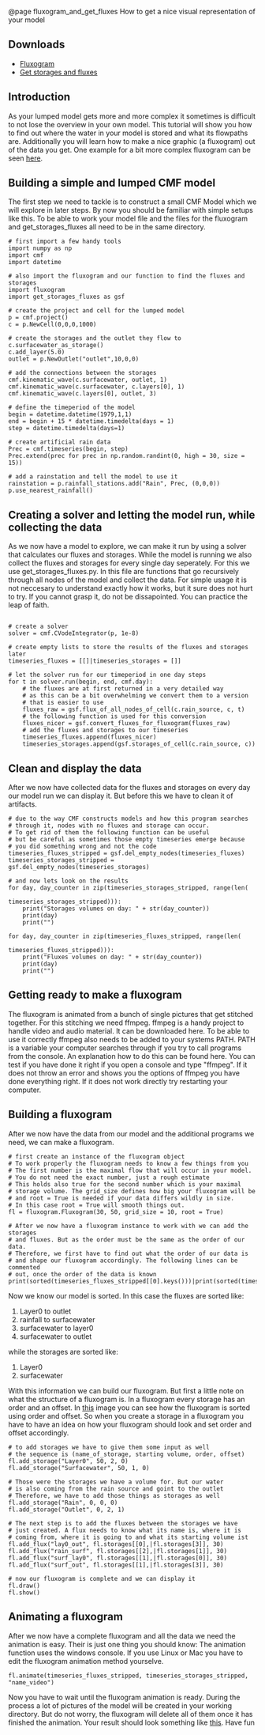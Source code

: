 @page fluxogram_and_get_fluxes How to get a nice visual representation of your model

## Downloads

- [Fluxogram](http://fb09-pasig.umwelt.uni-giessen.de:8081/datafiles/user/florian/Tutorials/fluxogram.py)
- [Get storages and fluxes](http://fb09-pasig.umwelt.uni-giessen.de:8081/datafiles/user/florian/Tutorials/get_storages_fluxes.py)

## Introduction

As your lumped model gets more and more complex it sometimes is
difficult to not lose the overview in your own model. This tutorial will
show you how to find out where the water in your model is stored and
what its flowpaths are. Additionally you will learn how to make a nice
graphic (a fluxogram) out of the data you get. One example for a bit
more complex fluxogram can be seen [here](https://youtu.be/cP0PfDpfW88).


## Building a simple and lumped CMF model

The first step we need to tackle is to construct a small CMF Model which
we will explore in later steps. By now you should be familiar with
simple setups like this. To be able to work your model file and the
files for the fluxogram and get_storages_fluxes all need to be in the
same directory.

~~~~~~~~~~~{.py}
# first import a few handy tools 
import numpy as np
import cmf
import datetime

# also import the fluxogram and our function to find the fluxes and storages
import fluxogram 
import get_storages_fluxes as gsf

# create the project and cell for the lumped model
p = cmf.project()
c = p.NewCell(0,0,0,1000)

# create the storages and the outlet they flow to
c.surfacewater_as_storage()
c.add_layer(5.0)
outlet = p.NewOutlet("outlet",10,0,0)

# add the connections between the storages
cmf.kinematic_wave(c.surfacewater, outlet, 1)
cmf.kinematic_wave(c.surfacewater, c.layers[0], 1)
cmf.kinematic_wave(c.layers[0], outlet, 3)    

# define the timeperiod of the model
begin = datetime.datetime(1979,1,1)
end = begin + 15 * datetime.timedelta(days = 1)
step = datetime.timedelta(days=1)

# create artificial rain data
Prec = cmf.timeseries(begin, step)
Prec.extend(prec for prec in np.random.randint(0, high = 30, size = 15))

# add a rainstation and tell the model to use it
rainstation = p.rainfall_stations.add("Rain", Prec, (0,0,0))
p.use_nearest_rainfall()
~~~~~~~~~~~~~~~

## Creating a solver and letting the model run, while collecting the data

As we now have a model to explore, we can make it run by using a solver
that calculates our fluxes and storages. While the model is running we
also collect the fluxes and storages for every single day seperately.
For this we use get_storages_fluxes.py. In this file are functions
that go recursively through all nodes of the model and collect the data.
For simple usage it is not neccesary to understand exactly how it works,
but it sure does not hurt to try. If you cannot grasp it, do not be
dissapointed. You can practice the leap of faith.

~~~~~~~~~~~{.py}

# create a solver
solver = cmf.CVodeIntegrator(p, 1e-8)

# create empty lists to store the results of the fluxes and storages later
timeseries_fluxes = [[]|timeseries_storages = []]

# let the solver run for our timeperiod in one day steps
for t in solver.run(begin, end, cmf.day):
    # the fluxes are at first returned in a very detailed way
    # as this can be a bit overwhelming we convert them to a version
    # that is easier to use
    fluxes_raw = gsf.flux_of_all_nodes_of_cell(c.rain_source, c, t)
    # the following function is used for this conversion
    fluxes_nicer = gsf.convert_fluxes_for_fluxogram(fluxes_raw)
    # add the fluxes and storages to our timeseries
    timeseries_fluxes.append(fluxes_nicer)
    timeseries_storages.append(gsf.storages_of_cell(c.rain_source, c))
~~~~~~~~~~~

## Clean and display the data

After we now have collected data for the fluxes and storages on every
day our model run we can display it. But before this we have to clean it
of artifacts.

~~~~~~~~~~~{.py}
# due to the way CMF constructs models and how this program searches 
# through it, nodes with no fluxes and storage can occur.
# To get rid of them the following function can be useful
# but be careful as sometimes those empty timeseries emerge because
# you did something wrong and not the code          
timeseries_fluxes_stripped = gsf.del_empty_nodes(timeseries_fluxes)
timeseries_storages_stripped = gsf.del_empty_nodes(timeseries_storages)

# and now lets look on the results
for day, day_counter in zip(timeseries_storages_stripped, range(len(
                                        timeseries_storages_stripped))):
    print("Storages volumes on day: " + str(day_counter))       
    print(day)
    print("")
    
for day, day_counter in zip(timeseries_fluxes_stripped, range(len(
                                            timeseries_fluxes_stripped))):
    print("Fluxes volumes on day: " + str(day_counter))       
    print(day)
    print("")
~~~~~~~~~~~

## Getting ready to make a fluxogram

The fluxogram is animated from a bunch of single pictures that get
stitched together. For this stitching we need ffmpeg. ffmpeg is a handy
project to handle video and audio material. It can be downloaded ​here.
To be able to use it correctly ffmpeg also needs to be added to your
systems PATH. PATH is a variable your computer searches through if you
try to call programs from the console. An explanation how to do this can
be found ​here. You can test if you have done it right if you open a
console and type "ffmpeg". If it does not throw an error and shows you
the options of ffmpeg you have done everything right. If it does not
work directly try restarting your computer.

## Building a fluxogram

After we now have the data from our model and the additional programs we
need, we can make a fluxogram.

~~~~~~~~~~~{.py}
# first create an instance of the fluxogram object
# To work properly the fluxogram needs to know a few things from you
# The first number is the maximal flow that will occur in your model. 
# You do not need the exact number, just a rough estimate
# This holds also true for the second number which is your maximal
# storage volume. The grid_size defines how big your fluxogram will be
# and root = True is needed if your data differs wildly in size. 
# In this case root = True will smooth things out. 
fl = fluxogram.Fluxogram(30, 50, grid_size = 10, root = True)

# After we now have a fluxogram instance to work with we can add the storages
# and fluxes. But as the order must be the same as the order of our data.
# Therefore, we first have to find out what the order of our data is
# and shape our fluxogram accordingly. The following lines can be commented
# out, once the order of the data is known
print(sorted(timeseries_fluxes_stripped[[0].keys()))|print(sorted(timeseries_storages_stripped[0]].keys()))
~~~~~~~~~~~~~
Now we know our model is sorted. In this case the fluxes are sorted
like:

1) Layer0 to outlet 
2) rainfall to surfacewater 
3) surfacewater to layer0 
4) surfacewater to outlet

while the storages are sorted like:

1) Layer0 
2) surfacewater

With this information we can build our fluxogram. But first a little
note on what the structure of a fluxogram is. In a fluxogram every
storage has an order and an offset. In [this](https://postimg.org/image/3p6n3aar9/) 
image you can see how
the fluxogram is sorted using order and offset. So when you create a
storage in a fluxogram you have to have an idea on how your fluxogram
should look and set order and offset accordingly.

~~~~~~~~~~~{.py}
# to add storages we have to give them some input as well
# the sequence is (name_of_storage, starting volume, order, offset)
fl.add_storage("Layer0", 50, 2, 0)
fl.add_storage("Surfacewater", 50, 1, 0)

# Those were the storages we have a volume for. But our water
# is also coming from the rain source and goint to the outlet
# Therefore, we have to add those things as storages as well
fl.add_storage("Rain", 0, 0, 0)
fl.add_storage("Outlet", 0, 2, 1)

# The next step is to add the fluxes between the storages we have
# just created. A flux needs to know what its name is, where it is
# coming from, where it is going to and what its starting volume ist
fl.add_flux("lay0_out", fl.storages[[0],|fl.storages[3]], 30)
fl.add_flux("rain_surf", fl.storages[[2],|fl.storages[1]], 30)
fl.add_flux("surf_lay0", fl.storages[[1],|fl.storages[0]], 30)
fl.add_flux("surf_out", fl.storages[[1],|fl.storages[3]], 30)

# now our fluxogram is complete and we can display it
fl.draw()
fl.show()
~~~~~~~~~~~~~~~~~

## Animating a fluxogram

After we now have a complete fluxogram and all the data we need the
animation is easy. Their is just one thing you should know: The
animation function uses the windows console. If you use Linux or Mac you
have to edit the fluxogram animation method yourselve.

~~~~~~~~~~~{.py}
fl.animate(timeseries_fluxes_stripped, timeseries_storages_stripped, "name_video")
~~~~~~~~~~~

Now you have to wait until the fluxogram animation is ready. During the
process a lot of pictures of the model will be created in your working
directory. But do not worry, the fluxogram will delete all of them once
it has finished the animation. Your result should look something like
[this](https://youtu.be/URAnH_ILzJk). Have fun


